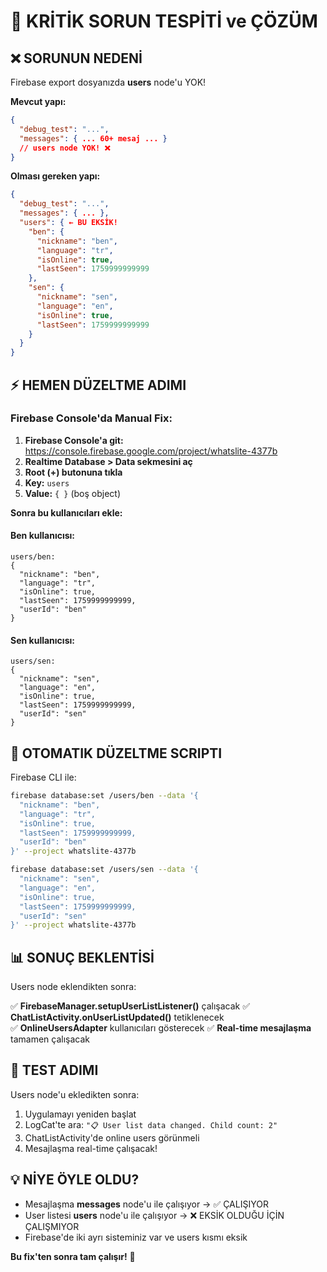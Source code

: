 # 🚨 KRİTİK SORUN TESPİTİ ve ÇÖZÜM

## ❌ **SORUNUN NEDENİ**

Firebase export dosyanızda **users** node'u YOK!

**Mevcut yapı:**
```json
{
  "debug_test": "...",
  "messages": { ... 60+ mesaj ... }
  // users node YOK! ❌
}
```

**Olması gereken yapı:**
```json
{
  "debug_test": "...",  
  "messages": { ... },
  "users": { ← BU EKSİK!
    "ben": {
      "nickname": "ben",
      "language": "tr", 
      "isOnline": true,
      "lastSeen": 1759999999999
    },
    "sen": {
      "nickname": "sen",
      "language": "en",
      "isOnline": true, 
      "lastSeen": 1759999999999
    }
  }
}
```

## ⚡ **HEMEN DÜZELTME ADIMI**

### Firebase Console'da Manual Fix:

1. **Firebase Console'a git:** https://console.firebase.google.com/project/whatslite-4377b
2. **Realtime Database > Data sekmesini aç**
3. **Root (+) butonuna tıkla**
4. **Key:** `users` 
5. **Value:** `{ }` (boş object)

**Sonra bu kullanıcıları ekle:**

#### Ben kullanıcısı:
```
users/ben:
{
  "nickname": "ben",
  "language": "tr",
  "isOnline": true,
  "lastSeen": 1759999999999,
  "userId": "ben"
}
```

#### Sen kullanıcısı:
```
users/sen:
{
  "nickname": "sen", 
  "language": "en",
  "isOnline": true,
  "lastSeen": 1759999999999,
  "userId": "sen"
}
```

## 🔧 **OTOMATIK DÜZELTME SCRIPTI**

Firebase CLI ile:

```bash
firebase database:set /users/ben --data '{
  "nickname": "ben",
  "language": "tr", 
  "isOnline": true,
  "lastSeen": 1759999999999,
  "userId": "ben"
}' --project whatslite-4377b

firebase database:set /users/sen --data '{
  "nickname": "sen",
  "language": "en",
  "isOnline": true, 
  "lastSeen": 1759999999999,
  "userId": "sen"
}' --project whatslite-4377b
```

## 📊 **SONUÇ BEKLENTİSİ**

Users node eklendikten sonra:

✅ **FirebaseManager.setupUserListListener()** çalışacak
✅ **ChatListActivity.onUserListUpdated()** tetiklenecek  
✅ **OnlineUsersAdapter** kullanıcıları gösterecek
✅ **Real-time mesajlaşma** tamamen çalışacak

## 🎯 **TEST ADIMI**

Users node'u ekledikten sonra:

1. Uygulamayı yeniden başlat
2. LogCat'te ara: `"📋 User list data changed. Child count: 2"`
3. ChatListActivity'de online users görünmeli
4. Mesajlaşma real-time çalışacak!

## 💡 **NİYE ÖYLE OLDU?**

- Mesajlaşma **messages** node'u ile çalışıyor → ✅ ÇALIŞIYOR
- User listesi **users** node'u ile çalışıyor → ❌ EKSİK OLDUĞU İÇİN ÇALIŞMIYOR
- Firebase'de iki ayrı sisteminiz var ve users kısmı eksik

**Bu fix'ten sonra tam çalışır!** 🚀